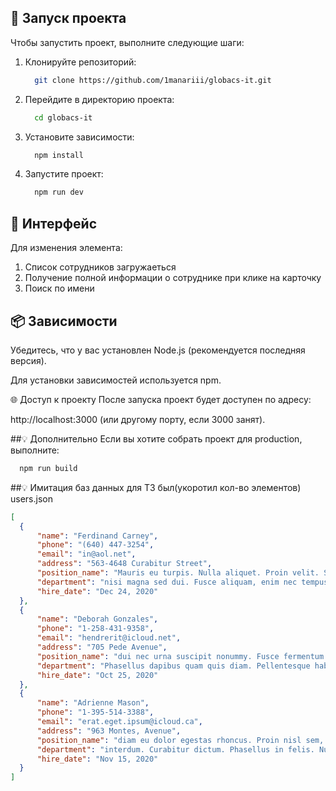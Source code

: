 ## 🚀 Запуск проекта

Чтобы запустить проект, выполните следующие шаги:

1. Клонируйте репозиторий:
   ```bash
     git clone https://github.com/1manariii/globacs-it.git
   ```
2. Перейдите в директорию проекта:
   ```bash
     cd globacs-it
   ```
3. Установите зависимости:
   ```bash
     npm install
   ```
4. Запустите проект:
   ```bash
     npm run dev
   ```

## 🔧 Интерфейс
Для изменения элемента:
1. Список сотрудников загружаеться
2. Получение полной информации о сотруднике при клике на карточку
3. Поиск по имени 


## 📦 Зависимости
Убедитесь, что у вас установлен Node.js (рекомендуется последняя версия).

Для установки зависимостей используется npm.

🌐 Доступ к проекту
После запуска проект будет доступен по адресу:

http://localhost:3000 (или другому порту, если 3000 занят).

##💡 Дополнительно
Если вы хотите собрать проект для production, выполните:
   ```bash
     npm run build
   ```

##💡 Имитация баз данных для ТЗ был(укоротил кол-во элементов)
users.json
  ```json
  [
	{
		"name": "Ferdinand Carney",
		"phone": "(640) 447-3254",
		"email": "in@aol.net",
		"address": "563-4648 Curabitur Street",
		"position_name": "Mauris eu turpis. Nulla aliquet. Proin velit. Sed malesuada augue",
		"department": "nisi magna sed dui. Fusce aliquam, enim nec tempus scelerisque,",
		"hire_date": "Dec 24, 2020"
	},
	{
		"name": "Deborah Gonzales",
		"phone": "1-258-431-9358",
		"email": "hendrerit@icloud.net",
		"address": "705 Pede Avenue",
		"position_name": "dui nec urna suscipit nonummy. Fusce fermentum fermentum arcu. Vestibulum",
		"department": "Phasellus dapibus quam quis diam. Pellentesque habitant morbi tristique senectus",
		"hire_date": "Oct 25, 2020"
	},
	{
		"name": "Adrienne Mason",
		"phone": "1-395-514-3388",
		"email": "erat.eget.ipsum@icloud.ca",
		"address": "963 Montes, Avenue",
		"position_name": "diam eu dolor egestas rhoncus. Proin nisl sem, consequat nec,",
		"department": "interdum. Curabitur dictum. Phasellus in felis. Nulla tempor augue ac",
		"hire_date": "Nov 15, 2020"
	}
]
  ```

